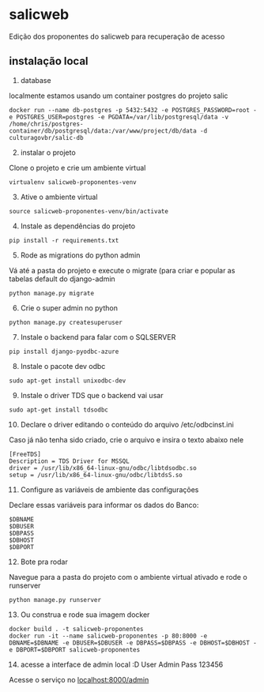 # salicweb
Edição dos proponentes do salicweb para recuperação de acesso

## instalação local

1. database

localmente estamos usando um container postgres do projeto salic
```
docker run --name db-postgres -p 5432:5432 -e POSTGRES_PASSWORD=root -e POSTGRES_USER=postgres -e PGDATA=/var/lib/postgresql/data -v /home/chris/postgres-container/db/postgresql/data:/var/www/project/db/data -d culturagovbr/salic-db
```

2. instalar o projeto

Clone o projeto e crie um ambiente virtual

```
virtualenv salicweb-proponentes-venv
```

3. Ative o ambiente virtual
```
source salicweb-proponentes-venv/bin/activate 
```

4. Instale as dependências do projeto
```
pip install -r requirements.txt
```

5. Rode as migrations do python admin

Vá até a pasta do projeto e execute o migrate (para criar e popular as tabelas default do django-admin
```
python manage.py migrate
```

6. Crie o super admin no python
```
python manage.py createsuperuser
```

7. Instale o backend para falar com o SQLSERVER
```
pip install django-pyodbc-azure
```

8. Instale o pacote dev odbc
```
sudo apt-get install unixodbc-dev
```

9. Instale o driver TDS que o backend vai usar
```
sudo apt-get install tdsodbc
```

10. Declare o driver editando o conteúdo do arquivo /etc/odbcinst.ini

Caso já não tenha sido criado, crie o arquivo e insira o texto abaixo nele
```
[FreeTDS]
Description = TDS Driver for MSSQL
driver = /usr/lib/x86_64-linux-gnu/odbc/libtdsodbc.so
setup = /usr/lib/x86_64-linux-gnu/odbc/libtdsS.so
```

11. Configure as variáveis de ambiente das configurações

Declare essas variáveis para informar os dados do Banco:
```
$DBNAME
$DBUSER
$DBPASS
$DBHOST
$DBPORT
```

12. Bote pra rodar

Navegue para a pasta do projeto com o ambiente virtual ativado e rode o runserver
```
python manage.py runserver
```

13. Ou construa e rode sua imagem docker
```
docker build . -t salicweb-proponentes
docker run -it --name salicweb-proponentes -p 80:8000 -e DBNAME=$DBNAME -e DBUSER=$DBUSER -e DBPASS=$DBPASS -e DBHOST=$DBHOST -e DBPORT=$DBPORT salicweb-proponentes
```

14. acesse a interface de admin local :D
User
Admin
Pass
123456

Acesse o serviço no [localhost:8000/admin](http://localhost:8000/admin)

